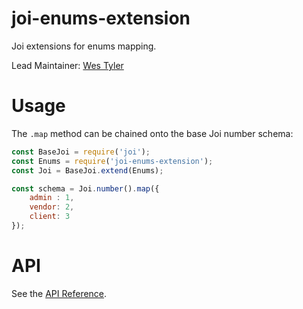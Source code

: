 # joi-enums-extension

Joi extensions for enums mapping.

Lead Maintainer: [Wes Tyler](https://github.com/westyler)

# Usage

The `.map` method can be chained onto the base Joi number schema:

```js
const BaseJoi = require('joi');
const Enums = require('joi-enums-extension');
const Joi = BaseJoi.extend(Enums);

const schema = Joi.number().map({
    admin : 1,
    vendor: 2,
    client: 3
});
```

# API
See the [API Reference](https://github.com/westyler/joi-enums-extension/blob/master/API.md).